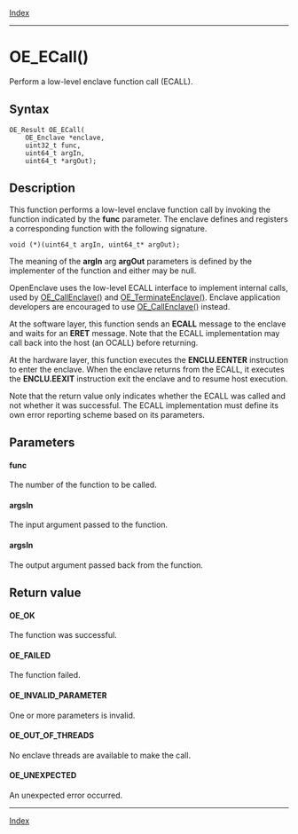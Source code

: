 [Index](index.md)

---
# OE_ECall()

Perform a low-level enclave function call (ECALL).

## Syntax

    OE_Result OE_ECall(
        OE_Enclave *enclave,
        uint32_t func,
        uint64_t argIn,
        uint64_t *argOut);
## Description 

This function performs a low-level enclave function call by invoking the function indicated by the **func** parameter. The enclave defines and registers a corresponding function with the following signature.

```
void (*)(uint64_t argIn, uint64_t* argOut);
```



The meaning of the **argIn** arg **argOut** parameters is defined by the implementer of the function and either may be null.

OpenEnclave uses the low-level ECALL interface to implement internal calls, used by [OE_CallEnclave()](host_8h_a5a1d79498b0488d2aea62b0596bcdd4d_1a5a1d79498b0488d2aea62b0596bcdd4d.md) and [OE_TerminateEnclave()](host_8h_a20654d7b450c042ac7b256893b287cbe_1a20654d7b450c042ac7b256893b287cbe.md). Enclave application developers are encouraged to use [OE_CallEnclave()](host_8h_a5a1d79498b0488d2aea62b0596bcdd4d_1a5a1d79498b0488d2aea62b0596bcdd4d.md) instead.

At the software layer, this function sends an **ECALL** message to the enclave and waits for an **ERET** message. Note that the ECALL implementation may call back into the host (an OCALL) before returning.

At the hardware layer, this function executes the **ENCLU.EENTER** instruction to enter the enclave. When the enclave returns from the ECALL, it executes the **ENCLU.EEXIT** instruction exit the enclave and to resume host execution.

Note that the return value only indicates whether the ECALL was called and not whether it was successful. The ECALL implementation must define its own error reporting scheme based on its parameters.



## Parameters

#### func

The number of the function to be called.

#### argsIn

The input argument passed to the function.

#### argsIn

The output argument passed back from the function.

## Return value

#### OE_OK

The function was successful.

#### OE_FAILED

The function failed.

#### OE_INVALID_PARAMETER

One or more parameters is invalid.

#### OE_OUT_OF_THREADS

No enclave threads are available to make the call.

#### OE_UNEXPECTED

An unexpected error occurred.

---
[Index](index.md)

